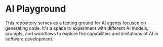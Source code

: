# AI Playground

This repository serves as a testing ground for AI agents focused on generating code. It's a space to experiment with different AI models, prompts, and workflows to explore the capabilities and limitations of AI in software development.
